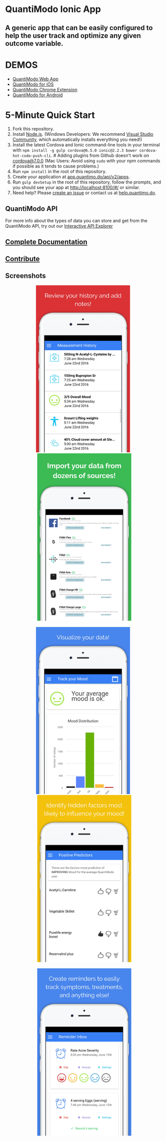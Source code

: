 # QuantiModo Ionic App

A generic app that can be easily configured to help the user track and optimize any given outcome variable.
-------

# DEMOS
- [QuantiModo Web App](https://app.quantimo.do) 
- [QuantiModo for iOS](https://itunes.apple.com/us/app/quantimodo-life-tracker/id1115037060?mt=8)
- [QuantiModo Chrome Extension ](https://Chrome.google.com/webstore/detail/quantimodo-life-tracking/jioloifallegdkgjklafkkbniianjbgi)
- [QuantiModo for Android](https://play.google.com/store/apps/details?id=com.quantimodo.quantimodo)

# 5-Minute Quick Start
1. Fork this repository.
1. Install [Node.js](http://nodejs.org/).  (Windows Developers: We recommend [Visual Studio Community](https://taco.visualstudio.com/), which automatically installs everything you need!)
1. Install the latest Cordova and Ionic command-line tools in your terminal with `npm install -g gulp cordova@6.5.0 ionic@2.2.3 bower cordova-hot-code-push-cli`. # Adding plugins from Github doesn't work on cordova@7.0.0
(Mac Users:  Avoid using `sudo` with your npm commands if possible as it tends to cause problems.)
1. Run `npm install` in the root of this repository.
1. Create your application at [app.quantimo.do/api/v2/apps](https://app.quantimo.do/api/v2/apps).
1. Run `gulp devSetup` in the root of this repository, follow the prompts, and you should see your app at
[http://localhost:8100/#/](http://localhost:8100/#/) or similar.
1. Need help?  Please [create an issue](https://github.com/QuantiModo/quantimodo-android-chrome-ios-web-app/issues) or contact us at [help.quantimo.do](http://help.quantimo.do).

## QuantiModo API
For more info about the types of data you can store and get from the QuantiModo API, try out our
[Interactive API Explorer](https://app.quantimo.do/api/v2/account/api-explorer)

## [Complete Documentation](docs)

## [Contribute](docs/contributing.md)

## Screenshots
<p align="center">
<img src="https://raw.githubusercontent.com/QuantiModo/quantimodo-android-chrome-ios-web-app/develop/resources-shared/screenshots/5.5-inch%20(iPhone%206%2B)%20-%20History%20Screenshot%201.jpg" width="300">
&nbsp
<img src="https://raw.githubusercontent.com/QuantiModo/quantimodo-android-chrome-ios-web-app/develop/resources-shared/screenshots/5.5-inch%20(iPhone%206+)%20-%20import%20data%20Screenshot%201.jpg" width="300">
<br><br>
<img src="https://raw.githubusercontent.com/QuantiModo/quantimodo-android-chrome-ios-web-app/develop/resources-shared/screenshots/5.5-inch%20(iPhone%206+)%20-%20bar%20chart%20Screenshot%201.jpg" width="300">
&nbsp
<img src="https://raw.githubusercontent.com/QuantiModo/quantimodo-android-chrome-ios-web-app/develop/resources-shared/screenshots/5.5-inch%20(iPhone%206+)%20-%20predictors%20Screenshot%201.jpg" width="300">
<br><br>
<img src="https://raw.githubusercontent.com/QuantiModo/quantimodo-android-chrome-ios-web-app/develop/resources-shared/screenshots/5.5-inch%20(iPhone%206+)%20-%20reminder%20inbox%20Screenshot%201.jpg?" width="300">
</p>
